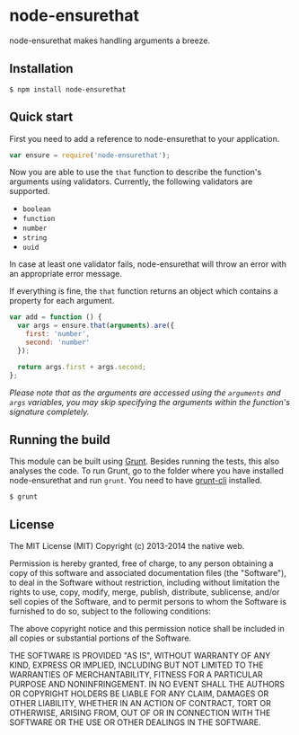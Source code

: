 # node-ensurethat

node-ensurethat makes handling arguments a breeze.

## Installation

    $ npm install node-ensurethat

## Quick start

First you need to add a reference to node-ensurethat to your application.

```javascript
var ensure = require('node-ensurethat');
```

Now you are able to use the `that` function to describe the function's arguments using validators. Currently, the following validators are supported.

- `boolean`
- `function`
- `number`
- `string`
- `uuid`

In case at least one validator fails, node-ensurethat will throw an error with an appropriate error message.

If everything is fine, the `that` function returns an object which contains a property for each argument.

```javascript
var add = function () {
  var args = ensure.that(arguments).are({
    first: 'number',
    second: 'number'
  });

  return args.first + args.second;
};
```

*Please note that as the arguments are accessed using the `arguments` and `args` variables, you may skip specifying the arguments within the function's signature completely.*

## Running the build

This module can be built using [Grunt](http://gruntjs.com/). Besides running the tests, this also analyses the code. To run Grunt, go to the folder where you have installed node-ensurethat and run `grunt`. You need to have [grunt-cli](https://github.com/gruntjs/grunt-cli) installed.

    $ grunt

## License

The MIT License (MIT)
Copyright (c) 2013-2014 the native web.

Permission is hereby granted, free of charge, to any person obtaining a copy of this software and associated documentation files (the "Software"), to deal in the Software without restriction, including without limitation the rights to use, copy, modify, merge, publish, distribute, sublicense, and/or sell copies of the Software, and to permit persons to whom the Software is furnished to do so, subject to the following conditions:

The above copyright notice and this permission notice shall be included in all copies or substantial portions of the Software.

THE SOFTWARE IS PROVIDED "AS IS", WITHOUT WARRANTY OF ANY KIND, EXPRESS OR IMPLIED, INCLUDING BUT NOT LIMITED TO THE WARRANTIES OF MERCHANTABILITY, FITNESS FOR A PARTICULAR PURPOSE AND NONINFRINGEMENT. IN NO EVENT SHALL THE AUTHORS OR COPYRIGHT HOLDERS BE LIABLE FOR ANY CLAIM, DAMAGES OR OTHER LIABILITY, WHETHER IN AN ACTION OF CONTRACT, TORT OR OTHERWISE, ARISING FROM, OUT OF OR IN CONNECTION WITH THE SOFTWARE OR THE USE OR OTHER DEALINGS IN THE SOFTWARE.
